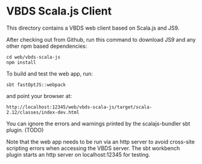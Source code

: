 VBDS Scala.js Client
====================

This directory contains a VBDS web client based on Scala.js and JS9.

After checking out from Github, run this command to download JS9 and any other npm based dependencies:

    cd web/vbds-scala-js
    npm install

To build and test the web app, run:

    sbt fastOptJS::webpack

and point your browser at:

    http://localhost:12345/web/vbds-scala-js/target/scala-2.12/classes/index-dev.html

You can ignore the errors and warnings printed by the scalajs-bundler sbt plugin. (TODO)

Note that the web app needs to be run via an http server to avoid cross-site scripting errors when accessing the VBDS server.
The sbt workbench plugin starts an http server on localhost:12345 for testing.

